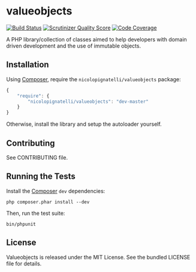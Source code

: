 valueobjects
============

[![Build Status](https://travis-ci.org/nicolopignatelli/valueobjects.png?branch=master)](https://travis-ci.org/nicolopignatelli/valueobjects)
[![Scrutinizer Quality Score](https://scrutinizer-ci.com/g/nicolopignatelli/valueobjects/badges/quality-score.png?s=979567c2d791ffbeab12777c60c8edb86776ddcc)](https://scrutinizer-ci.com/g/nicolopignatelli/valueobjects/)
[![Code Coverage](https://scrutinizer-ci.com/g/nicolopignatelli/valueobjects/badges/coverage.png?s=59dd4a142412a9dcd989870610f1c9f89c19cf48)](https://scrutinizer-ci.com/g/nicolopignatelli/valueobjects/)

A PHP library/collection of classes aimed to help developers with domain driven development and the use of immutable objects.

Installation
------------

Using [Composer](http://getcomposer.org/), require the `nicolopignatelli/valueobjects`
package:

``` javascript
{
    "require": {
        "nicolopignatelli/valueobjects": "dev-master"
    }
}
```

Otherwise, install the library and setup the autoloader yourself.


Contributing
------------

See CONTRIBUTING file.


Running the Tests
-----------------

Install the [Composer](http://getcomposer.org/) `dev` dependencies:

    php composer.phar install --dev

Then, run the test suite:

    bin/phpunit


License
-------

Valueobjects is released under the MIT License. See the bundled LICENSE file for
details.
